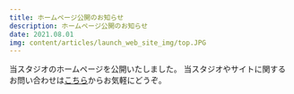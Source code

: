 ```yaml
---
title: ホームページ公開のお知らせ
description: ホームページ公開のお知らせ
date: 2021.08.01
img: content/articles/launch_web_site_img/top.JPG
---
```


当スタジオのホームページを公開いたしました。
当スタジオやサイトに関するお問い合わせは[こちら](/contact)からお気軽にどうぞ。
